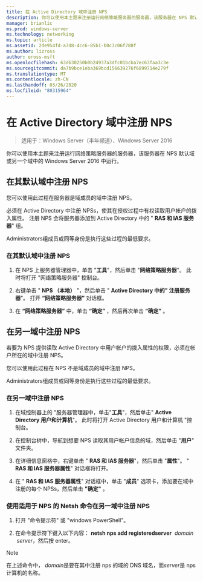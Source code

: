 ```yaml
---
title: 在 Active Directory 域中注册 NPS
description: 你可以使用本主题来注册运行网络策略服务器的服务器，该服务器在 NPS 默认域或另一个域中的 Windows Server 2016 中运行。
manager: brianlic
ms.prod: windows-server
ms.technology: networking
ms.topic: article
ms.assetid: 2de954fd-a7d8-4cc6-85b1-b0c3c06f788f
ms.author: lizross
author: eross-msft
ms.openlocfilehash: 63d630250b0b24937a3dfc01bcba7ec63faa3c3e
ms.sourcegitcommit: da7b9bce1eba369bcd156639276f6899714e279f
ms.translationtype: MT
ms.contentlocale: zh-CN
ms.lasthandoff: 03/26/2020
ms.locfileid: "80315964"
---
```

# <a name="register-an-nps-in-an-active-directory-domain"></a>在 Active Directory 域中注册 NPS

>适用于：Windows Server（半年频道）、Windows Server 2016

你可以使用本主题来注册运行网络策略服务器的服务器，该服务器在 NPS 默认域或另一个域中的 Windows Server 2016 中运行。

## <a name="register-an-nps-in-its-default-domain"></a>在其默认域中注册 NPS

您可以使用此过程在服务器是域成员的域中注册 NPS。 

必须在 Active Directory 中注册 NPSs，使其在授权过程中有权读取用户帐户的拨入属性。 注册 NPS 会将服务器添加到 Active Directory 中的 " **RAS 和 IAS 服务器**" 组。

Administrators组成员或同等身份是执行这些过程的最低要求。

### <a name="to-register-an-nps-in-its-default-domain"></a>在其默认域中注册 NPS


1. 在 NPS 上服务器管理器中，单击 "**工具**"，然后单击 "**网络策略服务器**"。 此时将打开 "网络策略服务器" 控制台。

2. 右键单击 " **NPS （本地）** "，然后单击 " **Active Directory 中的" 注册服务器**"。 打开 **“网络策略服务器”** 对话框。

3. 在 **“网络策略服务器”** 中，单击 **“确定”** ，然后再次单击 **“确定”** 。

## <a name="register-an-nps-in-another-domain"></a>在另一域中注册 NPS

若要为 NPS 提供读取 Active Directory 中用户帐户的拨入属性的权限，必须在帐户所在的域中注册 NPS。

您可以使用此过程在 NPS 不是域成员的域中注册 NPS。

Administrators组成员或同等身份是执行这些过程的最低要求。

### <a name="to-register-an-nps-in-another-domain"></a>在另一域中注册 NPS

1. 在域控制器上的 "服务器管理器中，单击"**工具**"，然后单击" **Active Directory 用户和计算机**"。 此时将打开 Active Directory 用户和计算机 "控制台。

2. 在控制台树中，导航到想要 NPS 读取其用户帐户信息的域，然后单击 "**用户**" 文件夹。 

3. 在详细信息窗格中，右键单击 " **RAS 和 IAS 服务器**"，然后单击 "**属性**"。 " **RAS 和 IAS 服务器属性**" 对话框将打开。

4. 在 " **RAS 和 IAS 服务器属性**" 对话框中，单击 "**成员**" 选项卡，添加要在域中注册的每个 NPSs，然后单击 **"确定"** 。


### <a name="to-register-an-nps-in-another-domain-by-using-netsh-commands-for-nps"></a>使用适用于 NPS 的 Netsh 命令在另一域中注册 NPS

1. 打开 "命令提示符" 或 "windows PowerShell"。 

2. 在命令提示符下键入以下内容： **netsh nps add registeredserver** &nbsp;*domain* &nbsp;*server*，然后按 enter。

>[!NOTE]
>在上述命令中， *domain*是要在其中注册 nps 的域的 DNS 域名，而*server*是 nps 计算机的名称。


